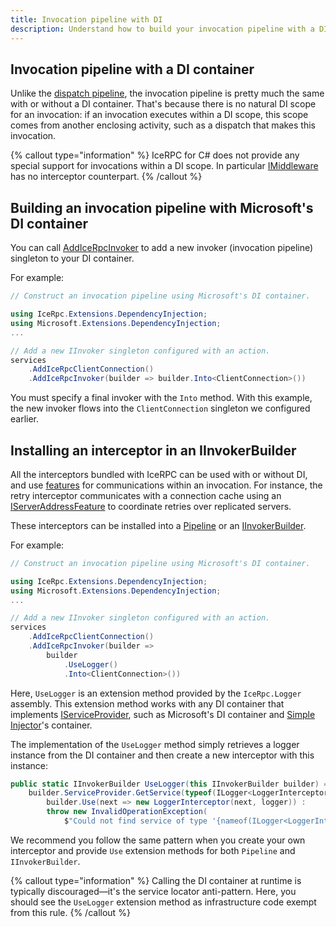 ```yaml
---
title: Invocation pipeline with DI
description: Understand how to build your invocation pipeline with a DI container.
---
```


## Invocation pipeline with a DI container

Unlike the [dispatch pipeline](dispatch-pipeline-with-di), the invocation pipeline is pretty much the same with or
without a DI container. That's because there is no natural DI scope for an invocation: if an invocation executes within
a DI scope, this scope comes from another enclosing activity, such as a dispatch that makes this invocation.

{% callout type="information" %}
IceRPC for C# does not provide any special support for invocations within a DI scope. In particular
[IMiddleware](dispatch-pipeline-with-di#middleware-with-injected-services) has no interceptor counterpart.
{% /callout %}

## Building an invocation pipeline with Microsoft's DI container

You can call [AddIceRpcInvoker] to add a new invoker (invocation pipeline) singleton to your DI
container.

For example:

```csharp
// Construct an invocation pipeline using Microsoft's DI container.

using IceRpc.Extensions.DependencyInjection;
using Microsoft.Extensions.DependencyInjection;
...

// Add a new IInvoker singleton configured with an action.
services
    .AddIceRpcClientConnection()
    .AddIceRpcInvoker(builder => builder.Into<ClientConnection>())
```

You must specify a final invoker with the `Into` method. With this example, the new invoker flows into the
`ClientConnection` singleton we configured earlier.

## Installing an interceptor in an IInvokerBuilder

All the interceptors bundled with IceRPC can be used with or without DI, and use [features] for communications within an
invocation. For instance, the retry interceptor communicates with a connection cache using an [IServerAddressFeature] to
coordinate retries over replicated servers.

These interceptors can be installed into a [Pipeline] or an [IInvokerBuilder].

For example:

```csharp
// Construct an invocation pipeline using Microsoft's DI container.

using IceRpc.Extensions.DependencyInjection;
using Microsoft.Extensions.DependencyInjection;
...

// Add a new IInvoker singleton configured with an action.
services
    .AddIceRpcClientConnection()
    .AddIceRpcInvoker(builder =>
        builder
            .UseLogger()
            .Into<ClientConnection>())
```

Here, `UseLogger` is an extension method provided by the `IceRpc.Logger` assembly. This extension method works with any
DI container that implements [IServiceProvider], such as Microsoft's DI container and [Simple
Injector][simple-injector]'s container.

The implementation of the `UseLogger` method simply retrieves a logger instance from the DI container and then create
a new interceptor with this instance:

```csharp
public static IInvokerBuilder UseLogger(this IInvokerBuilder builder) =>
    builder.ServiceProvider.GetService(typeof(ILogger<LoggerInterceptor>)) is ILogger logger ?
        builder.Use(next => new LoggerInterceptor(next, logger)) :
        throw new InvalidOperationException(
            $"Could not find service of type '{nameof(ILogger<LoggerInterceptor>)}' in the service container.");
```

We recommend you follow the same pattern when you create your own interceptor and provide `Use` extension methods
for both `Pipeline` and `IInvokerBuilder`.

{% callout type="information" %}
Calling the DI container at runtime is typically discouraged—it's the service locator anti-pattern. Here, you should
see the `UseLogger` extension method as infrastructure code exempt from this rule.
{% /callout %}

[AddIceRpcInvoker]: csharp:IceRpc.Extensions.DependencyInjection.InvokerServiceCollectionExtensions#IceRpc_Extensions_DependencyInjection_InvokerServiceCollectionExtensions_AddIceRpcInvoker_Microsoft_Extensions_DependencyInjection_IServiceCollection_System_Action_IceRpc_Extensions_DependencyInjection_IInvokerBuilder__
[features]: ../invocation/outgoing-request#request-features
[IInvokerBuilder]: csharp:IceRpc.Extensions.DependencyInjection.IInvokerBuilder
[Pipeline]: csharp:IceRpc.Pipeline
[IServerAddressFeature]: csharp:IceRpc.Features.IServerAddressFeature
[IServiceProvider]: https://learn.microsoft.com/en-us/dotnet/api/system.iserviceprovider
[simple-injector]: https://simpleinjector.org/
